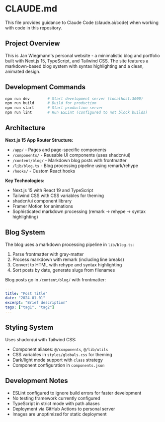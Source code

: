 # CLAUDE.md

This file provides guidance to Claude Code (claude.ai/code) when working with code in this repository.

## Project Overview

This is Jan Wiegmann's personal website - a minimalistic blog and portfolio built with Next.js 15, TypeScript, and Tailwind CSS. The site features a markdown-based blog system with syntax highlighting and a clean, animated design.

## Development Commands

```bash
npm run dev        # Start development server (localhost:3000)
npm run build      # Build for production
npm run start      # Start production server
npm run lint       # Run ESLint (configured to not block builds)
```

## Architecture

**Next.js 15 App Router Structure:**
- `/app/` - Pages and page-specific components
- `/components/` - Reusable UI components (uses shadcn/ui)
- `/content/blog/` - Markdown blog posts with frontmatter
- `/lib/blog.ts` - Blog processing pipeline using remark/rehype
- `/hooks/` - Custom React hooks

**Key Technologies:**
- Next.js 15 with React 19 and TypeScript
- Tailwind CSS with CSS variables for theming
- shadcn/ui component library
- Framer Motion for animations
- Sophisticated markdown processing (remark → rehype → syntax highlighting)

## Blog System

The blog uses a markdown processing pipeline in `lib/blog.ts`:
1. Parse frontmatter with gray-matter
2. Process markdown with remark (including line breaks)
3. Convert to HTML with rehype and syntax highlighting
4. Sort posts by date, generate slugs from filenames

Blog posts go in `/content/blog/` with frontmatter:
```yaml
---
title: "Post Title"
date: "2024-01-01"
excerpt: "Brief description"
tags: ["tag1", "tag2"]
---
```

## Styling System

Uses shadcn/ui with Tailwind CSS:
- Component aliases: `@/components`, `@/lib/utils`
- CSS variables in `styles/globals.css` for theming
- Dark/light mode support with `class` strategy
- Component configuration in `components.json`

## Development Notes

- ESLint configured to ignore build errors for faster development
- No testing framework currently configured
- TypeScript in strict mode with path aliases
- Deployment via GitHub Actions to personal server
- Images are unoptimized for static deployment